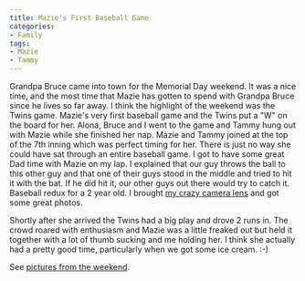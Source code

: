 ```yaml
---
title: Mazie's First Baseball Game
categories:
- Family
tags:
- Mazie
- Tammy
---
```


Grandpa Bruce came into town for the Memorial Day weekend. It was a nice time, and the most time that Mazie has gotten to spend with Grandpa Bruce since he lives so far away. I think the highlight of the weekend was the Twins game. Mazie's very first baseball game and the Twins put a "W" on the board for her.
Alona, Bruce and I went to the game and Tammy hung out with Mazie while she finished her nap. Mazie and Tammy joined at the top of the 7th inning which was perfect timing for her. There is just no way she could have sat through an entire baseball game. I got to have some great Dad time with Mazie on my lap. I explained that our guy throws the ball to this other guy and that one of their guys stood in the middle and tried to hit it with the bat. If he did hit it, our other guys out there would try to catch it. Baseball redux for a 2 year old. I brought [my crazy camera lens](http://photos.thingelstad.com/2007/05/BrucesVisit/content/20070527_132329_2024_large.html) and got some great photos.

Shortly after she arrived the Twins had a big play and drove 2 runs in. The crowd roared with enthusiasm and Mazie was a little freaked out but held it together with a lot of thumb sucking and me holding her. I think she actually had a pretty good time, particularly when we got some ice cream. :-)

See [pictures from the weekend](http://photos.thingelstad.com/2007/05/BrucesVisit/).
